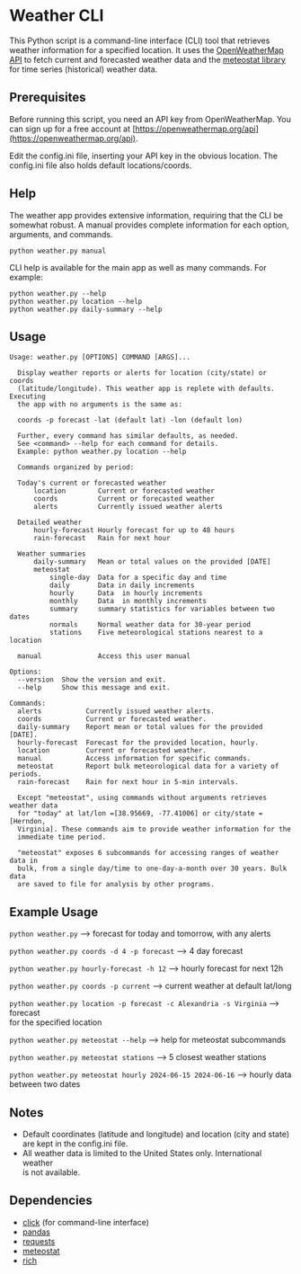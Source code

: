 # Weather CLI

This Python script is a command-line interface (CLI) tool that retrieves weather information for a specified location. It uses the [OpenWeatherMap API](https://openweathermap.org/api) to fetch current and forecasted weather data and the [meteostat library](https://dev.meteostat.net/python/) for time series (historical) weather data.

## Prerequisites
Before running this script, you need an API key from OpenWeatherMap. You can sign up for a free account at [https://openweathermap.org/api](https://openweathermap.org/api).

Edit the config.ini file, inserting your API key in the obvious location. The config.ini file also holds default locations/coords.

## Help

The weather app provides extensive information, requiring that the CLI be somewhat robust. A manual provides complete information for each option, arguments, and commands.

`python weather.py manual`

CLI help is available for the main app as well as many commands. For example:

`python weather.py --help`</br>
`python weather.py location --help`</br>
`python weather.py daily-summary --help`

## Usage
```
Usage: weather.py [OPTIONS] COMMAND [ARGS]...

  Display weather reports or alerts for location (city/state) or coords
  (latitude/longitude). This weather app is replete with defaults. Executing
  the app with no arguments is the same as:

  coords -p forecast -lat (default lat) -lon (default lon)

  Further, every command has similar defaults, as needed.
  See <command> --help for each command for details.
  Example: python weather.py location --help

  Commands organized by period:

  Today's current or forecasted weather
      location        Current or forecasted weather
      coords          Current or forecasted weather
      alerts          Currently issued weather alerts

  Detailed weather
      hourly-forecast Hourly forecast for up to 48 hours
      rain-forecast   Rain for next hour

  Weather summaries
      daily-summary   Mean or total values on the provided [DATE]
      meteostat
          single-day  Data for a specific day and time
          daily       Data in daily increments
          hourly      Data  in hourly increments
          monthly     Data  in monthly increments
          summary     summary statistics for variables between two dates
          normals     Normal weather data for 30-year period
          stations    Five meteorological stations nearest to a location

  manual              Access this user manual

Options:
  --version  Show the version and exit.
  --help     Show this message and exit.

Commands:
  alerts           Currently issued weather alerts.
  coords           Current or forecasted weather.
  daily-summary    Report mean or total values for the provided [DATE].
  hourly-forecast  Forecast for the provided location, hourly.
  location         Current or forecasted weather.
  manual           Access information for specific commands.
  meteostat        Report bulk meteorological data for a variety of periods.
  rain-forecast    Rain for next hour in 5-min intervals.

  Except "meteostat", using commands without arguments retrieves weather data
  for "today" at lat/lon =[38.95669, -77.41006] or city/state = [Herndon,
  Virginia]. These commands aim to provide weather information for the
  immediate time period.

  "meteostat" exposes 6 subcommands for accessing ranges of weather data in
  bulk, from a single day/time to one-day-a-month over 30 years. Bulk data
  are saved to file for analysis by other programs.
```

## Example Usage
`python weather.py` --> forecast for today and tomorrow, with any alerts

`python weather.py coords -d 4 -p forecast` --> 4 day forecast

`python weather.py hourly-forecast -h 12` --> hourly forecast for next 12h

`python weather.py coords -p current` --> current weather at default lat/long

`python weather.py location -p forecast -c Alexandria -s Virginia` --> forecast</br> for the specified location

`python weather.py meteostat --help` --> help for meteostat subcommands

`python weather.py meteostat stations` --> 5 closest weather stations

`python weather.py meteostat hourly 2024-06-15 2024-06-16` --> hourly data</br>between two dates

## Notes
- Default coordinates (latitude and longitude) and location (city and state)</br>
are kept in the config.ini file.
- All weather data is limited to the United States only. International weather</br>is not available.

## Dependencies
- [click](https://click.palletsprojects.com/en/8.1.x/) (for command-line interface)
- [pandas](https://pandas.pydata.org/docs/index.html)
- [requests](https://requests.readthedocs.io/en/latest/)
- [meteostat](https://dev.meteostat.net/python/)
- [rich](https://rich.readthedocs.io/en/latest/)